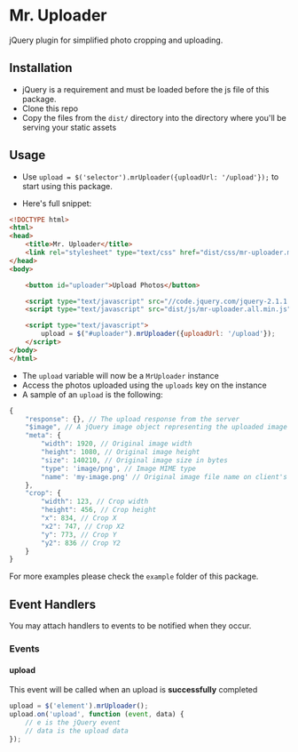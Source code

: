 # Mr. Uploader
jQuery plugin for simplified photo cropping and uploading.

## Installation

- jQuery is a requirement and must be loaded before the js file of this package.
- Clone this repo
- Copy the files from the `dist/` directory into the directory where you'll be serving your static assets

## Usage

- Use `upload = $('selector').mrUploader({uploadUrl: '/upload'});` to start using this package.

- Here's full snippet:

```html
<!DOCTYPE html>
<html>
<head>
    <title>Mr. Uploader</title>
    <link rel="stylesheet" type="text/css" href="dist/css/mr-uploader.min.css">
</head>
<body>

    <button id="uploader">Upload Photos</button>

    <script type="text/javascript" src="//code.jquery.com/jquery-2.1.1.min.js"></script>
    <script type="text/javascript" src="dist/js/mr-uploader.all.min.js"></script>

    <script type="text/javascript">
        upload = $("#uploader").mrUploader({uploadUrl: '/upload'});
    </script>
</body>
</html>
```

- The `upload` variable will now be a `MrUploader` instance
- Access the photos uploaded using the `uploads` key on the instance
- A sample of an `upload` is the following:

```javascript
{
    "response": {}, // The upload response from the server
    "$image", // A jQuery image object representing the uploaded image
    "meta": {
        "width": 1920, // Original image width
        "height": 1080, // Original image height
        "size": 140210, // Original image size in bytes
        "type": 'image/png', // Image MIME type
        "name": 'my-image.png' // Original image file name on client's disk
    },
    "crop": {
        "width": 123, // Crop width
        "height": 456, // Crop height
        "x": 834, // Crop X
        "x2": 747, // Crop X2
        "y": 773, // Crop Y
        "y2": 836 // Crop Y2
    }
}
```

For more examples please check the `example` folder of this package.

## Event Handlers
You may attach handlers to events to be notified when they occur.

### Events

#### upload
This event will be called when an upload is **successfully** completed

```javascript
upload = $('element').mrUploader();
upload.on('upload', function (event, data) {
    // e is the jQuery event
    // data is the upload data
});
```
